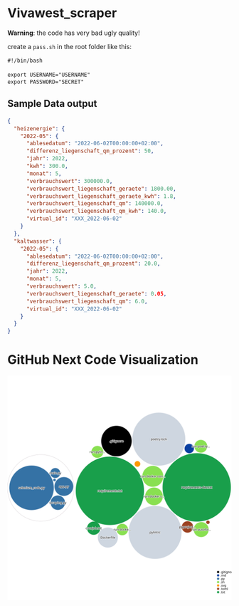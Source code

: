 # Vivawest_scraper

**Warning**: the code has very bad ugly quality!


create a `pass.sh` in the root folder like this:
```shell
#!/bin/bash

export USERNAME="USERNAME"
export PASSWORD="SECRET"
```

## Sample Data output

```json
{
  "heizenergie": {
    "2022-05": {
      "ablesedatum": "2022-06-02T00:00:00+02:00",
      "differenz_liegenschaft_qm_prozent": 50,
      "jahr": 2022,
      "kwh": 300.0,
      "monat": 5,
      "verbrauchswert": 300000.0,
      "verbrauchswert_liegenschaft_geraete": 1800.00,
      "verbrauchswert_liegenschaft_geraete_kwh": 1.8,
      "verbrauchswert_liegenschaft_qm": 140000.0,
      "verbrauchswert_liegenschaft_qm_kwh": 140.0,
      "virtual_id": "XXX_2022-06-02"
    }
  },
  "kaltwasser": {
    "2022-05": {
      "ablesedatum": "2022-06-02T00:00:00+02:00",
      "differenz_liegenschaft_qm_prozent": 20.0,
      "jahr": 2022,
      "monat": 5,
      "verbrauchswert": 5.0,
      "verbrauchswert_liegenschaft_geraete": 0.05,
      "verbrauchswert_liegenschaft_qm": 6.0,
      "virtual_id": "XXX_2022-06-02"
    }
  }
}
```

# GitHub Next Code Visualization

![Visualization of the codebase](./diagram.svg)